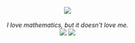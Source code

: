 <!--
**yuepaang/yuepaang** is a ✨ _special_ ✨ repository because its `README.md` (this file) appears on your GitHub profile.

Here are some ideas to get you started:

- 🔭 I’m currently working on ...
- 🌱 I’m currently learning ...
- 👯 I’m looking to collaborate on ...
- 🤔 I’m looking for help with ...
- 💬 Ask me about ...
- 📫 How to reach me: ...
- 😄 Pronouns: ...
- ⚡ Fun fact: ...
-->



<p align="center">
    <img src="https://github-readme-stats.vercel.app/api?username=yuepaang&theme=gruvbox&show_icons=true"/><br/><br/>
    <i>I love mathematics, but it doesn't love me.</i><br/>
    <img src="https://visitor-badge.glitch.me/badge?page_id=yuepaang.vistor_badge"/>
    <img src="https://img.shields.io/badge/dynamic/json?label=Twitter%20Followers&query=%24.data.totalSubs&url=https%3A%2F%2Fapi.spencerwoo.com%2Fsubstats%2F%3Fsource%3Dtwitter%26queryKey%3Dpanghuxiong"/>
</p>
